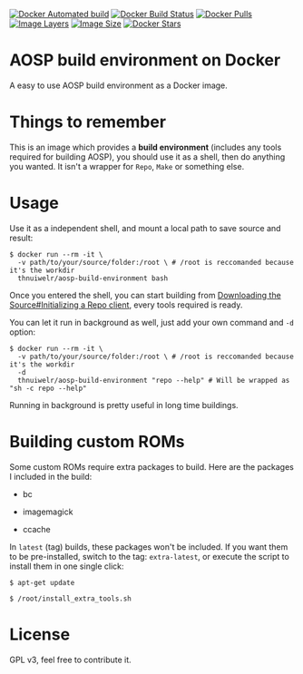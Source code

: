 [![Docker Automated build](https://img.shields.io/docker/automated/thnuiwelr/aosp-build-environment.svg)](https://hub.docker.com/r/thnuiwelr/aosp-build-environment)
[![Docker Build Status](https://img.shields.io/docker/build/thnuiwelr/aosp-build-environment.svg)](https://hub.docker.com/r/thnuiwelr/aosp-build-environment)
[![Docker Pulls](https://img.shields.io/docker/pulls/thnuiwelr/aosp-build-environment.svg)](https://hub.docker.com/r/thnuiwelr/aosp-build-environment/)
[![Image Layers](https://img.shields.io/microbadger/layers/thnuiwelr/aosp-build-environment.svg)](https://hub.docker.com/r/thnuiwelr/aosp-build-environment/)
[![Image Size](https://img.shields.io/microbadger/image-size/thnuiwelr/aosp-build-environment.svg)](https://hub.docker.com/r/thnuiwelr/aosp-build-environment/)
[![Docker Stars](https://img.shields.io/docker/stars/thnuiwelr/aosp-build-environment.svg)](https://hub.docker.com/r/thnuiwelr/aosp-build-environment/)


# AOSP build environment on Docker
A easy to use AOSP build environment as a Docker image.

# Things to remember
This is an image which provides a **build environment** (includes any tools required for building AOSP), you should use it as a shell, then do anything you wanted. It isn't a wrapper for `Repo`, `Make` or something else.

# Usage
Use it as a independent shell, and mount a local path to save source and result:
```shell
$ docker run --rm -it \
  -v path/to/your/source/folder:/root \ # /root is reccomanded because it's the workdir
  thnuiwelr/aosp-build-environment bash
```
Once you entered the shell, you can start building from [Downloading the Source#Initializing a Repo client](https://source.android.com/setup/build/downloading), every tools required is ready.

You can let it run in background as well, just add your own command and `-d` option:
```shell
$ docker run --rm -it \
  -v path/to/your/source/folder:/root \ # /root is reccomanded because it's the workdir
  -d 
  thnuiwelr/aosp-build-environment "repo --help" # Will be wrapped as "sh -c repo --help"
```
Running in background is pretty useful in long time buildings.

# Building custom ROMs

Some custom ROMs require extra packages to build. Here are the packages I included in the build:

* bc

* imagemagick

* ccache

In `latest` (tag) builds, these packages won't be included. If you want them to be pre-installed, switch to the tag: `extra-latest`, or execute the script to install them in one single click:

```shell
$ apt-get update

$ /root/install_extra_tools.sh
```

# License
GPL v3, feel free to contribute it.
